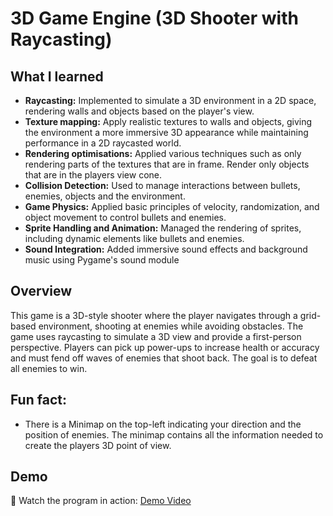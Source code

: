 # 3D Game Engine (3D Shooter with Raycasting)

## What I learned
- **Raycasting:** Implemented to simulate a 3D environment in a 2D space, rendering walls and objects based on the player's view.
- **Texture mapping:** Apply realistic textures to walls and objects, giving the environment a more immersive 3D appearance while maintaining performance in a 2D raycasted world.
- **Rendering optimisations:** Applied various techniques such as only rendering parts of the textures that are in frame. Render only objects that are in the players view cone.
- **Collision Detection:** Used to manage interactions between bullets, enemies, objects and the environment.
- **Game Physics:** Applied basic principles of velocity, randomization, and object movement to control bullets and enemies.
- **Sprite Handling and Animation:** Managed the rendering of sprites, including dynamic elements like bullets and enemies.
- **Sound Integration:** Added immersive sound effects and background music using Pygame's sound module

## Overview
This game is a 3D-style shooter where the player navigates through a grid-based environment, shooting at enemies while avoiding obstacles. The game uses raycasting to simulate a 3D view and provide a first-person perspective. Players can pick up power-ups to increase health or accuracy and must fend off waves of enemies that shoot back. The goal is to defeat all enemies to win.


## Fun fact:
- There is a Minimap on the top-left indicating your direction and the position of enemies. The minimap contains all the information needed to create the players 3D point of view.

## Demo
🎥 Watch the program in action: [Demo Video](https://youtu.be/hmMD37zuFf0)
